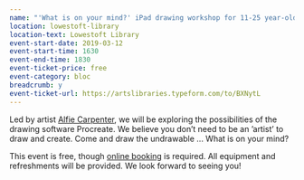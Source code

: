 ```yaml
---
name: "'What is on your mind?' iPad drawing workshop for 11-25 year-olds"
location: lowestoft-library
location-text: Lowestoft Library
event-start-date: 2019-03-12
event-start-time: 1630
event-end-time: 1830
event-ticket-price: free
event-category: bloc
breadcrumb: y
event-ticket-url: https://artslibraries.typeform.com/to/BXNytL
---
```


Led by artist [Alfie Carpenter](https://www.alfiecarpenter.com/), we will be exploring the possibilities of the drawing software Procreate. We believe you don’t need to be an ’artist’ to draw and create. Come and draw the undrawable ... What is on your mind?

This event is free, though [online booking](https://artslibraries.typeform.com/to/BXNytL) is required. All equipment and refreshments will be provided. We look forward to seeing you!
